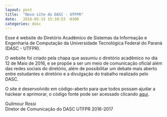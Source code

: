 ```yaml
---
layout: post
title:  "Novo site do DASC - UTFPR"
date:   2016-05-15 15:10:53 -0300
categories: dasc
---
```


Esse é website do Diretório Acadêmico de Sistemas da Informação e Engenharia de Computação da Universidade Tecnológica Federal do Paraná (DASC - UTFPR).

O website foi criado pela chapa que assumiu o diretório acadêmico no dia 12 de Maio de 2016, e se propõe a ser um meio de comunicação oficial além das redes sociais do diretório, além de possibilitar um debate mais aberto entre estudantes e diretório e a divulgação do trabalho realizado pelo DASC.

O site é desenvolvido em código-aberto para que todos possam ajudar a hackear e aprimorar, o código fonte pode ser acessado clicando <a href="https://github.com/dascutfpr/dascutfpr.github.io">aqui</a>.

Guilmour Rossi <br>
Diretor de Comunicação do DASC UTFPR 2016-2017
